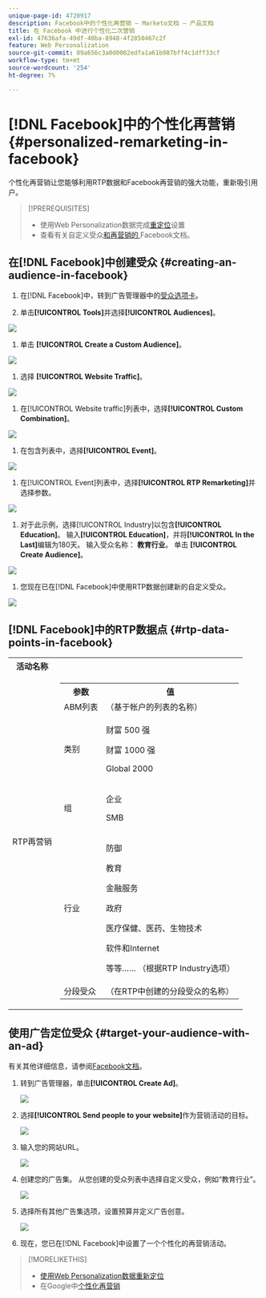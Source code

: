 ```yaml
---
unique-page-id: 4720917
description: Facebook中的个性化再营销 — Marketo文档 — 产品文档
title: 在 Facebook 中进行个性化二次营销
exl-id: 47636afa-49df-40ba-8948-4f2850467c2f
feature: Web Personalization
source-git-commit: 09a656c3a0d0002edfa1a61b987bff4c1dff33cf
workflow-type: tm+mt
source-wordcount: '254'
ht-degree: 7%

---
```


# [!DNL Facebook]中的个性化再营销 {#personalized-remarketing-in-facebook}

个性化再营销让您能够利用RTP数据和Facebook再营销的强大功能，重新吸引用户。

>[!PREREQUISITES]
>
>* 使用Web Personalization数据完成[重定位](/help/marketo/product-docs/web-personalization/website-retargeting/retargeting-with-web-personalization-data.md)设置
>* 查看有关自定义受众[和再营销的](https://developers.facebook.com/docs/ads-for-websites/website-custom-audiences/getting-started#install-the-pixel)[ ](https://developers.facebook.com/docs/ads-for-websites/website-custom-audiences/getting-started#install-the-pixel)Facebook文档。

## 在[!DNL Facebook]中创建受众 {#creating-an-audience-in-facebook}

1. 在[!DNL Facebook]中，转到广告管理器中的[受众选项卡](https://www.facebook.com/ads/audience_manager)。

1. 单击&#x200B;**[!UICONTROL Tools]**&#x200B;并选择&#x200B;**[!UICONTROL Audiences]**。

![](assets/one-1.png)

1. 单击 **[!UICONTROL Create a Custom Audience]**。

![](assets/two-1.png)

1. 选择 **[!UICONTROL Website Traffic]**。

![](assets/image2015-1-19-16-3a32-3a2.png)

1. 在[!UICONTROL Website traffic]列表中，选择&#x200B;**[!UICONTROL Custom Combination]**。

![](assets/image2015-1-19-16-3a33-3a21.png)

1. 在包含列表中，选择&#x200B;**[!UICONTROL Event]**。

![](assets/image2015-1-19-16-3a34-3a9.png)

1. 在[!UICONTROL Event]列表中，选择&#x200B;**[!UICONTROL RTP Remarketing]**&#x200B;并选择参数。

![](assets/image2015-1-19-16-3a52-3a29.png)

1. 对于此示例，选择[!UICONTROL Industry]以包含&#x200B;**[!UICONTROL Education]**。 输入&#x200B;**[!UICONTROL Education]**，并将&#x200B;**[!UICONTROL In the Last]**&#x200B;编辑为180天。 输入受众名称： **教育行业**。 单击 **[!UICONTROL Create Audience]**。

![](assets/image2015-1-19-16-3a56-3a15.png)

1. 您现在已在[!DNL Facebook]中使用RTP数据创建新的自定义受众。

![](assets/image2015-1-19-16-3a59-3a2.png)

## [!DNL Facebook]中的RTP数据点 {#rtp-data-points-in-facebook}

<table>
 <tbody>
  <tr>
   <th>活动名称</th>
   <th> </th>
  </tr>
  <tr>
   <td>RTP再营销</td>
   <td>
    <div>
     <table>
      <tbody>
       <tr>
        <th>参数</th>
        <th>值</th>
       </tr>
       <tr>
        <td>ABM列表</td>
        <td>（基于帐户的列表的名称）</td>
       </tr>
       <tr>
        <td colspan="1">类别</td>
        <td colspan="1"><p>财富 500 强</p><p>财富 1000 强</p><p>Global 2000</p></td>
       </tr>
       <tr>
        <td colspan="1">组</td>
        <td colspan="1"><p>企业</p><p>SMB</p></td>
       </tr>
       <tr>
        <td>行业</td>
        <td><p>防御</p><p>教育</p><p>金融服务</p><p>政府</p><p>医疗保健、医药、生物技术</p><p>软件和Internet</p><p>等等…… （根据RTP Industry选项）</p></td>
       </tr>
       <tr>
        <td colspan="1">分段受众</td>
        <td colspan="1">（在RTP中创建的分段受众的名称）</td>
       </tr>
      </tbody>
     </table>
    </div></td>
  </tr>
 </tbody>
</table>

## 使用广告定位受众 {#target-your-audience-with-an-ad}

有关其他详细信息，请参阅[Facebook文档](https://developers.facebook.com/docs/ads-for-websites/website-custom-audiences/getting-started#target-your-audience)。

1. 转到广告管理器，单击&#x200B;**[!UICONTROL Create Ad]**。

   ![](assets/image2015-1-19-17-3a10-3a19.png)

1. 选择&#x200B;**[!UICONTROL Send people to your website]**&#x200B;作为营销活动的目标。

   ![](assets/image2015-1-19-17-3a11-3a20.png)

1. 输入您的网站URL。

   ![](assets/image2015-1-19-17-3a12-3a39.png)

1. 创建您的广告集。 从您创建的受众列表中选择自定义受众，例如“教育行业”。

   ![](assets/image2015-1-19-17-3a18-3a13.png)

1. 选择所有其他广告集选项，设置预算并定义广告创意。

   ![](assets/image2015-1-19-17-3a19-3a25.png)

1. 现在，您已在[!DNL Facebook]中设置了一个个性化的再营销活动。

>[!MORELIKETHIS]
>
>* [使用Web Personalization数据重新定位](/help/marketo/product-docs/web-personalization/website-retargeting/retargeting-with-web-personalization-data.md)
>* 在Google中[个性化再营销](/help/marketo/product-docs/web-personalization/website-retargeting/personalized-remarketing-in-google.md)
